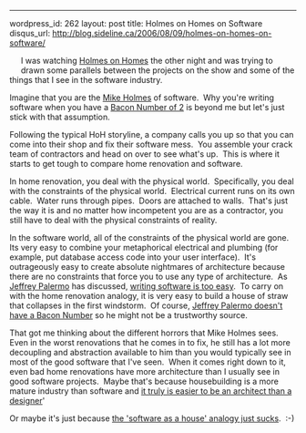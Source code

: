 --- 
wordpress_id: 262
layout: post
title: Holmes on Homes on Software
disqus_url: http://blog.sideline.ca/2006/08/09/holmes-on-homes-on-software/

<p><img alt="" hspace="10" src="http://static.flickr.com/65/211062683_822f84a77c_m.jpg" align="left" vspace="10" border="0" />I was watching <a href="http://www.holmesonhomes.com/">Holmes on Homes</a> the other night and was trying to drawn some parallels between the projects on the show and some of the things that I see in the software industry.</p>
<p>Imagine that you are the <a href="http://www.imdb.com/name/nm0391971/">Mike Holmes</a> of software.  Why you're writing software when you have a <a href="http://oracleofbacon.org/cgi-bin/oracle/movielinks'firstname=Bacon,%20Kevin&amp;amp;game=1&amp;amp;secondname=Holmes,+Mike+(I)">Bacon Number of 2</a> is beyond me but let's just stick with that assumption.</p>
<p>Following the typical HoH storyline, a company calls you up so that you can come into their shop and fix their software mess.  You assemble your crack team of contractors and head on over to see what's up.  This is where it starts to get tough to compare home renovation and software.</p>
<p>In home renovation, you deal with the physical world.  Specifically, you deal with the constraints of the physical world.  Electrical current runs on its own cable.  Water runs through pipes.  Doors are attached to walls.  That's just the way it is and no matter how incompetent you are as a contractor, you still have to deal with the physical constraints of reality.</p>
<p>In the software world, all of the constraints of the physical world are gone.  Its very easy to combine your metaphorical electrical and plumbing (for example, put database access code into your user interface).  It's outrageously easy to create absolute nightmares of architecture because there are no constraints that force you to use any type of architecture.  As <a href="http://codebetter.com/blogs/jeffrey.palermo/about.aspx">Jeffrey Palermo</a> has discussed, <a href="http://codebetter.com/blogs/jeffrey.palermo/archive/2006/04/27/143522.aspx">writing software is too easy</a>.  To carry on with the home renovation analogy, it is very easy to build a house of straw that collapses in the first windstorm.  Of course, <a href="http://oracleofbacon.org/cgi-bin/oracle/movielinks'firstname=Bacon%2C+Kevin&amp;amp;game=1&amp;amp;secondname=jeffrey+palermo">Jeffrey Palermo doesn't have a Bacon Number</a> so he might not be a trustworthy source.</p>
<p>That got me thinking about the different horrors that Mike Holmes sees.  Even in the worst renovations that he comes in to fix, he still has a lot more decoupling and abstraction available to him than you would typically see in most of the good software that I've seen.  When it comes right down to it, even bad home renovations have more architecture than I usually see in good software projects.  Maybe that's because housebuilding is a more mature industry than software and <a href="http://blogs.sideline.ca/archive/2004/10/20/Ifarchitectshadtoworklikedevelopers.aspx">it truly is easier to be an architect than a designer</a>'</p>
<p>Or maybe it's just because <a href="http://blogs.sideline.ca/archive/2005/01/24.aspx">the 'software as a house' analogy just sucks</a>.  :-)</p>
